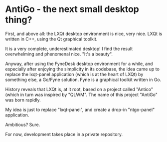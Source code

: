 # AntiGo - the next small desktop thing?

First, and above all: the LXQt desktop environment is nice, very nice. LXQt is written in C++, using the Qt graphical toolkit. 

It is a very complete, underestimated desktop! I find the result overwhelming and phenomenal nice. "It's a beauty". 

Anyway, after using the FyneDesk desktop environment for a while, and especially after enjoying the simplicity in its codebase, the idea came up to 
replace the lxqt-panel application (which is at the heart of LXQt) by something else, a Go/Fyne solution. Fyne is a graphical toolkit written in Go. 

History reveals that LXQt is, at it root, based on a project called "Antico" (which in turn was inspired by "QLWM".  The name of this project "AntiGo" was born rapidly.

My idea is just to replace "lxqt-panel", and create a drop-in "ntgo-panel" application. 

Ambitious? Sure. 

For now, development takes place in a private repository. 
